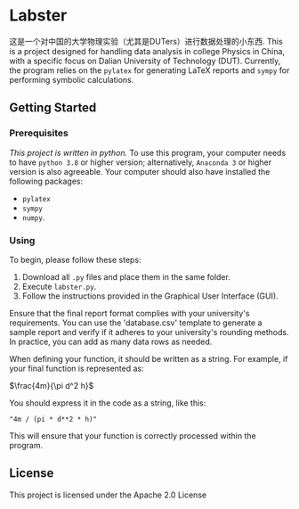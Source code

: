 # Labster

这是一个对中国的大学物理实验（尤其是DUTers）进行数据处理的小东西. 
This is a project designed for handling data analysis in college Physics in China, with a specific focus on Dalian University of Technology (DUT).
Currently, the program relies on the `pylatex`  for generating LaTeX reports and `sympy` for performing symbolic calculations.

## Getting Started

### Prerequisites

*This project is written in python.* To use this program, your computer needs to have `python 3.8` or higher version; alternatively, `Anaconda 3` or higher version is also agreeable. Your computer should also have installed the following packages:

- `pylatex`
- `sympy`
- `numpy`.


### Using
To begin, please follow these steps:

1. Download all `.py` files and place them in the same folder.
2. Execute `labster.py`.
3. Follow the instructions provided in the Graphical User Interface (GUI).

Ensure that the final report format complies with your university's requirements. You can use the 'database.csv' template to generate a sample report and verify if it adheres to your university's rounding methods. In practice, you can add as many data rows as needed.

When defining your function, it should be written as a string. For example, if your final function is represented as:

$\frac{4m}{\pi d^2 h}$ 

You should express it in the code as a string, like this:

```
"4m / (pi * d**2 * h)"
```

This will ensure that your function is correctly processed within the program.

## License
 
This project is licensed under the Apache 2.0 License 
